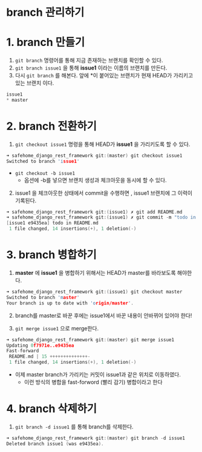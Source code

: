 # branch 관리하기

# 1. branch 만들기

1. `git branch` 명령어를 통해 지금 존재하는 브랜치를 확인할 수 있다.
2. `git branch issue1` 을 통해 **issue1** 이라는 이름의 브랜치를 만든다.
3. 다시 `git branch` 를 해본다. 앞에 *이 붙어있는 브랜치가 현재 HEAD가 가리키고 있는 브랜치 이다.

```c
issue1
* master
```

# 2. branch 전환하기

1. `git checkout issue1` 명령을 통해 HEAD가 **issue1** 을 가리키도록 할 수 있다.

```c
➜ safehome_django_rest_framework git:(master) git checkout issue1  
Switched to branch 'issue1'
```

- `git checkout -b issue1`
    - 옵션에 -b를 넣으면 브랜치 생성과 체크아웃을 동시에 할 수 있다.

2.   issue1 을 체크아웃한 상태에서 commit을 수행하면 , issue1 브랜치에 그 이력이 기록된다.

```c
➜ safehome_django_rest_framework git:(issue1) ✗ git add README.md 
➜ safehome_django_rest_framework git:(issue1) ✗ git commit -m "todo in README.md"
[issue1 e9435ea] todo in README.md
 1 file changed, 14 insertions(+), 1 deletion(-)
```

# 3. branch 병합하기

1. **master**  에 **issue1**  을 병합하기 위해서는 HEAD가 master를 바라보도록 해야한다.

```c
➜ safehome_django_rest_framework git:(issue1) git checkout master              
Switched to branch 'master'
Your branch is up to date with 'origin/master'.
```

2.  branch를 master로 바꾼 후에는 issue1에서 바꾼 내용이 안바뀌어 있어야 한다!

3. `git merge issue1` 으로 merge한다.

```c
➜ safehome_django_rest_framework git:(master) git merge issue1   
Updating 0f7971e..e9435ea
Fast-forward
 README.md | 15 ++++++++++++++-
 1 file changed, 14 insertions(+), 1 deletion(-)
```

- 이제 master branch가 가리키는 커밋이 issue1과 같은 위치로 이동하였다.
    - 이런 방식의 병합을 fast-forword (빨리 감기) 병합이라고 한다

# 4. branch 삭제하기

1. `git branch -d issue1`  를 통해 branch를 삭제한다.

```c
➜ safehome_django_rest_framework git:(master) git branch -d issue1  
Deleted branch issue1 (was e9435ea).
```